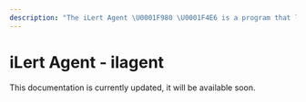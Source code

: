```yaml
---
description: "The iLert Agent \U0001F980 \U0001F4E6 is a program that lets you easily integrate your monitoring system with iLert."
---
```


# iLert Agent - ilagent

This documentation is currently updated, it will be available soon.

